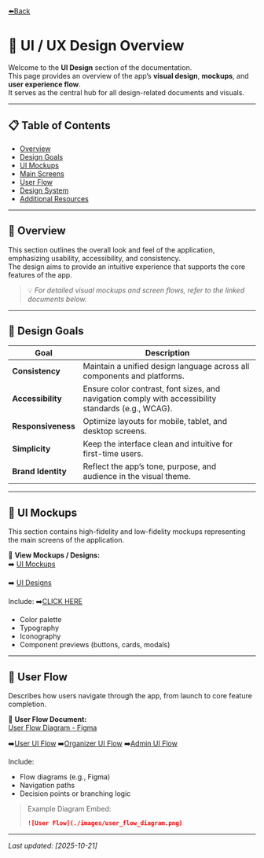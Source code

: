 [⬅️Back](../../Connect-Docs.md)
# 🎨 UI / UX Design Overview

Welcome to the **UI Design** section of the documentation.  
This page provides an overview of the app’s **visual design**, **mockups**, and **user experience flow**.  
It serves as the central hub for all design-related documents and visuals.

---

## 📋 Table of Contents
- [Overview](#overview)
- [Design Goals](#design-goals)
- [UI Mockups](#ui-mockups)
- [Main Screens](#main-screens)
- [User Flow](#user-flow)
- [Design System](#design-system)
- [Additional Resources](#additional-resources)

---

## 🧭 Overview

This section outlines the overall look and feel of the application, emphasizing usability, accessibility, and consistency.  
The design aims to provide an intuitive experience that supports the core features of the app.

> 💡 *For detailed visual mockups and screen flows, refer to the linked documents below.*

---

## 🎯 Design Goals

| Goal | Description |
|------|--------------|
| **Consistency** | Maintain a unified design language across all components and platforms. |
| **Accessibility** | Ensure color contrast, font sizes, and navigation comply with accessibility standards (e.g., WCAG). |
| **Responsiveness** | Optimize layouts for mobile, tablet, and desktop screens. |
| **Simplicity** | Keep the interface clean and intuitive for first-time users. |
| **Brand Identity** | Reflect the app’s tone, purpose, and audience in the visual theme. |

---

## 🧱 UI Mockups

This section contains high-fidelity and low-fidelity mockups representing the main screens of the application.

📄 **View Mockups / Designs:**  
➡️ [UI Mockups](ui-mockups.md)

➡️ [UI Designs](ui-designs.md)


Include: ➡️[CLICK HERE](ui-ideas.md)
- Color palette
- Typography
- Iconography
- Component previews (buttons, cards, modals)

---

## 🔄 User Flow

Describes how users navigate through the app, from launch to core feature completion.

📄 **User Flow Document:**  
[User Flow Diagram - Figma](https://www.figma.com/design/mhHKO6VMWJjie2viA3m7rc/App-UI?node-id=0-1&t=ZvJWi04sCoDymUa7-1) 

➡️[User UI Flow](./Figma%20-%20User.png)
➡️[Organizer UI Flow](./Figma%20-%20Organizer.png)
➡️[Admin UI Flow](./Figma-%20Admin.png)

Include:
- Flow diagrams (e.g., Figma)
- Navigation paths
- Decision points or branching logic

> Example Diagram Embed:
> ```markdown
> ![User Flow](./images/user_flow_diagram.png)
> ```

---

_Last updated: [2025-10-21]_